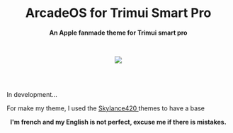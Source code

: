 <h1 align="center"> ArcadeOS for Trimui Smart Pro </h1>
<p align="center"> <b> An Apple fanmade theme for Trimui smart pro </b> </p>
<br>
<p align="center"> <img src="https://github.com/SKINOX21/ArcadeOS-for-Trimui-Smart-Pro/blob/Pics/arcadeos.png"/> </p>
<br>
<br>
<p <b> In development... </b> </p>
<p <b> For make my theme, I used the <a href="https://www.reddit.com/user/Skylance420/"> Skylance420 <a/> themes to have a base <b/> <p/>
<p align="center"> <b> I'm french and my English is not perfect, excuse me if there is mistakes.</b> </p>
